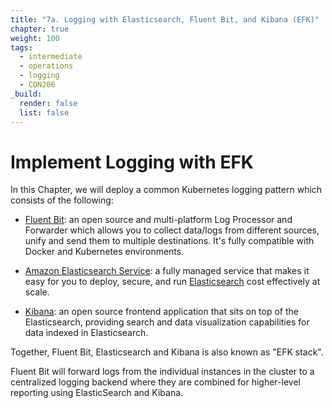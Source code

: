 ```yaml
---
title: "7a. Logging with Elasticsearch, Fluent Bit, and Kibana (EFK)"
chapter: true
weight: 100
tags:
  - intermediate
  - operations
  - logging
  - CON206
_build:
  render: false
  list: false
---
```


# Implement Logging with EFK

In this Chapter, we will deploy a common Kubernetes logging pattern which consists of the following:

* [Fluent Bit](https://fluentbit.io/): an open source and multi-platform Log Processor and Forwarder which allows you to collect data/logs from different sources, unify and send them to multiple destinations. It's fully compatible with Docker and Kubernetes environments.

* [Amazon Elasticsearch Service](https://aws.amazon.com/elasticsearch-service/): a fully managed service that makes it easy for you to deploy, secure, and run [Elasticsearch](https://www.elastic.co/what-is/elasticsearch) cost effectively at scale.

* [Kibana](https://www.elastic.co/what-is/kibana): an open source frontend application that sits on top of the Elasticsearch, providing search and data visualization capabilities for data indexed in Elasticsearch.

Together, Fluent Bit, Elasticsearch and Kibana is also known as "EFK stack".

Fluent Bit will forward logs from the individual instances in the cluster to a centralized logging backend where they are combined for higher-level reporting using ElasticSearch and Kibana.
